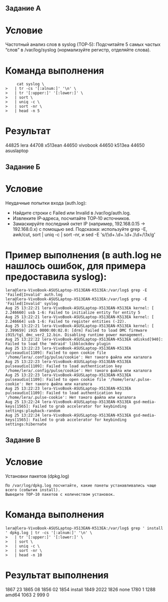 ## Задание A

# Условие

Частотный анализ слов в syslog (TOP‑5):
  Подсчитайте 5 самых частых “слов” в /var/log/syslog (нормализуйте регистр, отделяйте слова).

# Команда выполнения

```
     cat syslog \
>   | tr -cs '[:alnum:]' '\n' \
>   | tr '[:upper:]' '[:lower:]' \
>   | sort \
>   | uniq -c \
>   | sort -nr \
>   | head -n 5
```

# Результат
  44825 lera
  44708 x513ean
  44650 vivobook
  44650 k513ea
  44650 asuslaptop


## Задание Б

# Условие

Неудачные попытки входа (auth.log):

   - Найдите строки с Failed или Invalid в /var/log/auth.log.
   - Извлеките IP‑адреса, посчитайте TOP‑10 источников.
   - Замаскируйте последний октет IP (например, 192.168.0.15 → 192.168.0.x) с помощью sed.
     Подсказка: используйте grep -E, awk/cut, sort | uniq -c | sort -nr, и sed -E 's/(\d+\.\d+\.\d+\.)\d+/\1x/g'
     
# Пример выполнения (в auth.log не нашлось ошибок, для примера предоставила syslog):

```
lera@lera-VivoBook-ASUSLaptop-X513EAN-K513EA:/var/log$ grep -E 'Failed|Invalid' auth.log
lera@lera-VivoBook-ASUSLaptop-X513EAN-K513EA:/var/log$ grep -E 'Failed|Invalid' syslog
Aug 25 13:22:21 lera-VivoBook-ASUSLaptop-X513EAN-K513EA kernel: [    2.246660] usb 1-6: Failed to initialize entity for entity 5
Aug 25 13:22:21 lera-VivoBook-ASUSLaptop-X513EAN-K513EA kernel: [    2.246664] usb 1-6: Failed to register entities (-22).
Aug 25 13:22:21 lera-VivoBook-ASUSLaptop-X513EAN-K513EA kernel: [    2.399659] i915 0000:00:02.0: [drm] Failed to load DMC firmware i915/tgl_dmc_ver2_12.bin. Disabling runtime power management.
Aug 25 13:22:22 lera-VivoBook-ASUSLaptop-X513EAN-K513EA udisksd[940]: Failed to load the 'mdraid' libblockdev plugin
Aug 25 13:22:23 lera-VivoBook-ASUSLaptop-X513EAN-K513EA pulseaudio[1109]: Failed to open cookie file '/home/lera/.config/pulse/cookie': Нет такого файла или каталога
Aug 25 13:22:23 lera-VivoBook-ASUSLaptop-X513EAN-K513EA pulseaudio[1109]: Failed to load authentication key '/home/lera/.config/pulse/cookie': Нет такого файла или каталога
Aug 25 13:22:23 lera-VivoBook-ASUSLaptop-X513EAN-K513EA pulseaudio[1109]: Failed to open cookie file '/home/lera/.pulse-cookie': Нет такого файла или каталога
Aug 25 13:22:23 lera-VivoBook-ASUSLaptop-X513EAN-K513EA pulseaudio[1109]: Failed to load authentication key '/home/lera/.pulse-cookie': Нет такого файла или каталога
Aug 25 13:22:24 lera-VivoBook-ASUSLaptop-X513EAN-K513EA gsd-media-keys[1565]: Failed to grab accelerator for keybinding settings:playback-random
Aug 25 13:22:24 lera-VivoBook-ASUSLaptop-X513EAN-K513EA gsd-media-keys[1565]: Failed to grab accelerator for keybinding settings:hibernate
```


## Задание В

# Условие

Установки пакетов (dpkg.log)

    По /var/log/dpkg.log посчитайте, какие пакеты устанавливались чаще всего (события install).
    Выведите TOP‑10 пакетов с количеством установок.

# Команда выполнения

```
lera@lera-VivoBook-ASUSLaptop-X513EAN-K513EA:/var/log$ grep ' install ' dpkg.log | tr -cs '[:alnum:]' '\n' \
>   | tr '[:upper:]' '[:lower:]' \
>   | sort \
>   | uniq -c \
>   | sort -nr \
>   | head -n 10
```

# Результат выполнения

   1867 23
   1865 08
   1856 02
   1854 install
   1849 2022
   1826 none
   1780 1
   1288 amd64
   1063 2
    999 0

